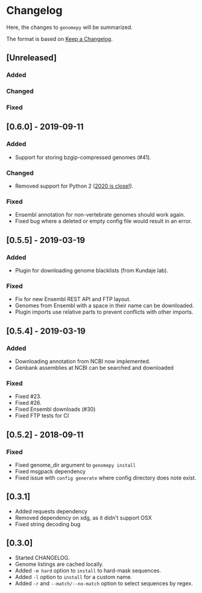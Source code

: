 # Changelog

Here, the changes to `genomepy` will be summarized.

The format is based on [Keep a Changelog](http://keepachangelog.com/en/1.0.0/).

## [Unreleased]

### Added

### Changed

### Fixed

## [0.6.0] - 2019-09-11

### Added

- Support for storing bzgip-compressed genomes (#41).

### Changed

- Removed support for Python 2 ([2020 is close!](https://python3statement.org/)).

### Fixed

- Ensembl annotation for non-vertebrate genomes should work again.
- Fixed bug where a deleted or empty config file would result in an error.

## [0.5.5] - 2019-03-19

### Added 

- Plugin for downloading genome blacklists (from Kundaje lab).

### Fixed

- Fix for new Ensembl REST API and FTP layout.
- Genomes from Ensembl with a space in their name can be downloaded.
- Plugin imports use relative parts to prevent conflicts with other imports.

## [0.5.4] - 2019-03-19

### Added

- Downloading annotation from NCBI now implemented.
- Genbank assemblies at NCBI can be searched and downloaded

### Fixed

- Fixed #23.
- Fixed #26.
- Fixed Ensembl downloads (#30)
- Fixed FTP tests for CI

## [0.5.2] - 2018-09-11

### Fixed

- Fixed genome_dir argument to `genomepy install`
- Fixed msgpack dependency
- Fixed issue with `config generate` where config directory does note exist.

## [0.3.1]

- Added requests dependency
- Removed dependency on xdg, as it didn't support OSX
- Fixed string decoding bug

## [0.3.0]

- Started CHANGELOG.
- Genome listings are cached locally.
- Added `-m hard` option to `install` to hard-mask sequences.
- Added `-l` option to `install` for a custom name.
- Added `-r` and `--match/--no-match` option to select sequences by regex.
